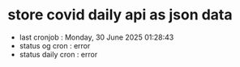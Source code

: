 # store covid daily api as json data

- last cronjob : Monday, 30 June 2025 01:28:43
- status og cron : error
- status daily cron : error
      
      